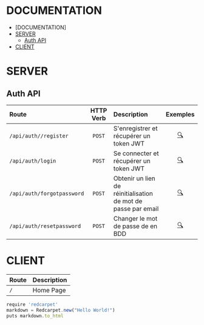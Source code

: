 DOCUMENTATION
=============
- [DOCUMENTATION]
- [SERVER](#server)
  - [Auth API](#auth-api)
- [CLIENT](#client)

# SERVER

## Auth API
| Route                      | HTTP Verb | Description                                                   |     Exemples      |
| :------------------------- | :-------: | :------------------------------------------------------------ | :---------------: |
| `/api/auth//register`      |  `POST`   | S'enregistrer et récupérer un token JWT                       | [:mag:](#) |
| `/api/auth/login`          |  `POST`   | Se connecter et récupérer un token JWT                        | [:mag:](#) |
| `/api/auth/forgotpassword` |  `POST`   | Obtenir un lien de réinitialisation de mot de passe par email | [:mag:](#) |
| `/api/auth/resetpassword`  |  `POST`   | Changer le mot de passe de en BDD                             | [:mag:](#) |


# CLIENT

| Route | Description |
| :---- | :---------- |
| `/`   | Home Page   |


```javascript
require 'redcarpet'
markdown = Redcarpet.new("Hello World!")
puts markdown.to_html
```
